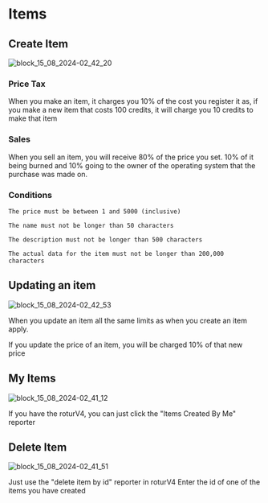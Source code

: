 # Items

## Create Item

![block\_15\_08\_2024-02\_42\_20](https://github.com/user-attachments/assets/aff15245-85e8-47fb-91b8-c6e6d73881bd)

### Price Tax

When you make an item, it charges you 10% of the cost you register it as, if you make a new item that costs 100 credits, it will charge you 10 credits to make that item

### Sales

When you sell an item, you will receive 80% of the price you set. 10% of it being burned and 10% going to the owner of the operating system that the purchase was made on.

### Conditions

```
The price must be between 1 and 5000 (inclusive)

The name must not be longer than 50 characters

The description must not be longer than 500 characters

The actual data for the item must not be longer than 200,000 characters
```

## Updating an item

![block\_15\_08\_2024-02\_42\_53](https://github.com/user-attachments/assets/58aa63a9-12de-4335-9ca8-fdb27b85447e)

When you update an item all the same limits as when you create an item apply.

If you update the price of an item, you will be charged 10% of that new price

## My Items

![block\_15\_08\_2024-02\_41\_12](https://github.com/user-attachments/assets/58d341b2-f359-489b-ab0e-0fe2a50daa5c)

If you have the roturV4, you can just click the "Items Created By Me" reporter

## Delete Item

![block\_15\_08\_2024-02\_41\_51](https://github.com/user-attachments/assets/0e56fe85-cf09-40c9-8ba6-b7a85152a0e6)

Just use the "delete item by id" reporter in roturV4 Enter the id of one of the items you have created
